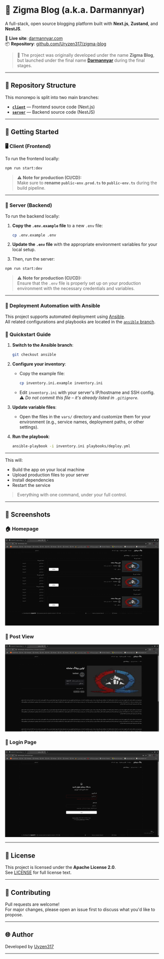 # 📝 Zigma Blog (a.k.a. Darmannyar)

A full-stack, open source blogging platform built with **Next.js**, **Zustand**, and **NestJS**.

📍 **Live site**: [darmannyar.com](https://darmannyar.com)  
📦 **Repository**: [github.com/Uryzen317/zigma-blog](https://github.com/Uryzen317/zigma-blog)

> 📝 The project was originally developed under the name **Zigma Blog**, but launched under the final name [**Darmannyar**](https://darmannyar.com) during the final stages.

---

## 📁 Repository Structure

This monorepo is split into two main branches:

- **[`client`](https://github.com/Uryzen317/zigma-blog/tree/client)** — Frontend source code (Next.js)
- **[`server`](https://github.com/Uryzen317/zigma-blog/tree/server)** — Backend source code (NestJS)

---

## 🚀 Getting Started

### 🖥️ Client (Frontend)

To run the frontend locally:

```bash
npm run start:dev
```

> ⚠️ **Note for production (CI/CD):**  
> Make sure to **rename `public-env.prod.ts` to `public-env.ts`** during the build pipeline.

---

### 🧠 Server (Backend)

To run the backend locally:

1. **Copy the `.env.example` file** to a new `.env` file:

   ```bash
   cp .env.example .env

   ```

2. **Update the `.env` file** with the appropriate environment variables for your local setup.

3. Then, run the server:

```bash
npm run start:dev
```

> ⚠️ **Note for production (CI/CD):**  
> Ensure that the `.env` file is properly set up on your production environment with the necessary credentials and variables.

---

### 🔧 Deployment Automation with Ansible

This project supports automated deployment using [Ansible](https://www.ansible.com/).  
All related configurations and playbooks are located in the [`ansible` branch](https://github.com/Uryzen317/zigma-blog/tree/ansible).

### 🚀 Quickstart Guide

1. **Switch to the Ansible branch**:
    ```bash
    git checkout ansible
    ```

2. **Configure your inventory**:
    - Copy the example file:
      ```bash
      cp inventory.ini.example inventory.ini
      ```
    - Edit `inventory.ini` with your server's IP/hostname and SSH config.  
      ⚠️ *Do not commit this file – it's already listed in `.gitignore`.*

3. **Update variable files**:
    - Open the files in the `vars/` directory and customize them for your environment (e.g., service names, deployment paths, or other settings).

4. **Run the playbook**:
    ```bash
    ansible-playbook -i inventory.ini playbooks/deploy.yml
    ```

---

This will:
- Build the app on your local machine
- Upload production files to your server
- Install dependencies
- Restart the service

> Everything with one command, under your full control.

---

## 📸 Screenshots

### 🏠 Homepage

![Homepage Screenshot](screenshots/homepage.png)

### 📝 Post View

![Post View Screenshot](screenshots/post-view.png)

### 📝 Login Page

![Login Page Screenshot](screenshots/login-page.png)

---

## 📄 License

This project is licensed under the **Apache License 2.0**.  
See [LICENSE](./LICENSE) for full license text.

---

## 🤝 Contributing

Pull requests are welcome!  
For major changes, please open an issue first to discuss what you'd like to propose.

---

## 🌐 Author

Developed by [Uyzen317](https://uryzen317.ir)

---
